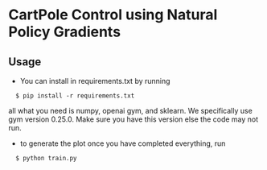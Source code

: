 # CartPole Control using Natural Policy Gradients

## Usage

* You can install in requirements.txt by running
```
  $ pip install -r requirements.txt
```
all what you need is numpy, openai gym, and sklearn. We 
specifically use gym version 0.25.0. Make sure you have 
this version else the code may not run.

* to generate the plot once you have completed everything, run
```
  $ python train.py
```
